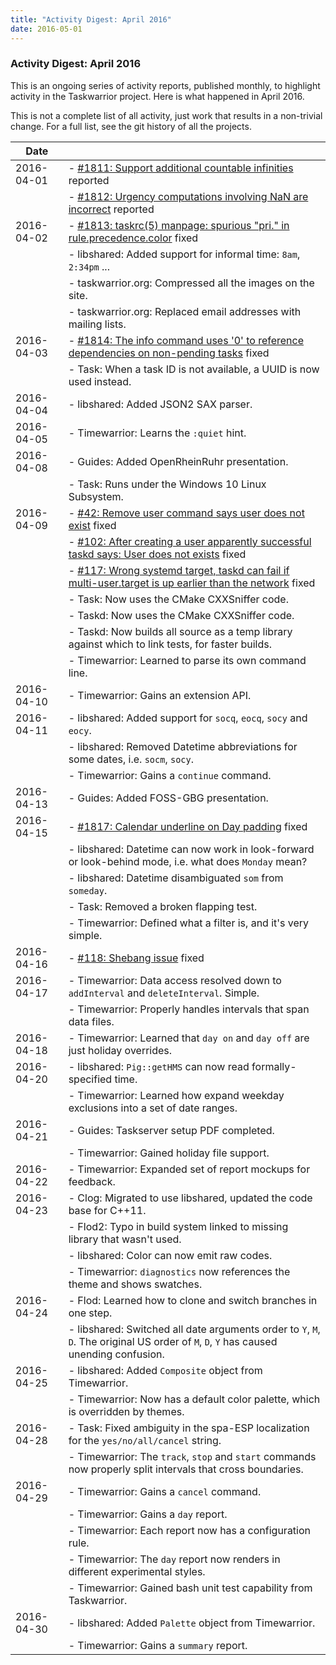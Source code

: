 ```yaml
---
title: "Activity Digest: April 2016"
date: 2016-05-01
---
```


### Activity Digest: April 2016 

This is an ongoing series of activity reports, published monthly, to highlight activity in the Taskwarrior project.
Here is what happened in April 2016.

This is not a complete list of all activity, just work that results in a non-trivial change.
For a full list, see the git history of all the projects.

| Date       |                                                                                                                                                                         |
|------------|-------------------------------------------------------------------------------------------------------------------------------------------------------------------------|
| 2016-04-01 | - [#1811: Support additional countable infinities](https://github.com/GothenburgBitFactory/taskwarrior/issues/1811) reported                                            |
|            | - [#1812: Urgency computations involving NaN are incorrect](https://github.com/GothenburgBitFactory/taskwarrior/issues/1812) reported                                   |
| 2016-04-02 | - [#1813: taskrc(5) manpage: spurious "pri." in rule.precedence.color](https://github.com/GothenburgBitFactory/taskwarrior/issues/1813) fixed                           |
|            | - libshared: Added support for informal time: `8am`, `2:34pm` ...                                                                                                       |
|            | - taskwarrior.org: Compressed all the images on the site.                                                                                                               |
|            | - taskwarrior.org: Replaced email  addresses with mailing lists.                                                                                                        |
| 2016-04-03 | - [#1814: The info command uses '0' to reference dependencies on non-pending tasks](https://github.com/GothenburgBitFactory/taskwarrior/issues/1814) fixed              |
|            | - Task: When a task ID is not available, a UUID is now used instead.                                                                                                    |
| 2016-04-04 | - libshared: Added JSON2 SAX parser.                                                                                                                                    |
| 2016-04-05 | - Timewarrior: Learns the `:quiet` hint.                                                                                                                                |
| 2016-04-08 | - Guides: Added OpenRheinRuhr presentation.                                                                                                                             |
|            | - Task: Runs under the Windows 10 Linux Subsystem.                                                                                                                      |
| 2016-04-09 | - [#42: Remove user command says user does not exist](https://github.com/GothenburgBitFactory/taskserver/issues/42) fixed                                               |
|            | - [#102: After creating a user apparently successful taskd says: User does not exists](https://github.com/GothenburgBitFactory/taskserver/issues/102) fixed             |
|            | - [#117: Wrong systemd target, taskd can fail if multi-user.target is up earlier than the network](https://github.com/GothenburgBitFactory/taskserver/issues/117) fixed |
|            | - Task: Now uses the CMake CXXSniffer code.                                                                                                                             |
|            | - Taskd: Now uses the CMake CXXSniffer code.                                                                                                                            |
|            | - Taskd: Now builds all source as a temp library against which to link tests, for faster builds.                                                                        |
|            | - Timewarrior: Learned to parse its own command line.                                                                                                                   |
| 2016-04-10 | - Timewarrior: Gains an extension API.                                                                                                                                  |
| 2016-04-11 | - libshared: Added support for `socq`, `eocq`, `socy` and `eocy`.                                                                                                       |
|            | - libshared: Removed Datetime abbreviations for some dates, i.e. `socm`, `socy`.                                                                                        |
|            | - Timewarrior: Gains a `continue` command.                                                                                                                              |
| 2016-04-13 | - Guides: Added FOSS-GBG presentation.                                                                                                                                  |
| 2016-04-15 | - [#1817: Calendar underline on Day padding](https://github.com/GothenburgBitFactory/taskwarrior/issues/1817) fixed                                                     |
|            | - libshared: Datetime can now work in look-forward or look-behind mode, i.e. what does `Monday` mean?                                                                   |
|            | - libshared: Datetime disambiguated `som` from `someday`.                                                                                                               |
|            | - Task: Removed a broken flapping test.                                                                                                                                 |
|            | - Timewarrior: Defined what a filter is, and it's very simple.                                                                                                          |
| 2016-04-16 | - [#118: Shebang issue](https://github.com/GothenburgBitFactory/taskserver/issues/118) fixed                                                                            |
| 2016-04-17 | - Timewarrior: Data access resolved down to `addInterval` and `deleteInterval`. Simple.                                                                                 |
|            | - Timewarrior: Properly handles intervals that span data files.                                                                                                         |
| 2016-04-18 | - Timewarrior: Learned that `day on` and `day off` are just holiday overrides.                                                                                          |
| 2016-04-20 | - libshared: `Pig::getHMS` can now read formally-specified time.                                                                                                        |
|            | - Timewarrior: Learned how expand weekday exclusions into a set of date ranges.                                                                                         |
| 2016-04-21 | - Guides: Taskserver setup PDF completed.                                                                                                                               |
|            | - Timewarrior: Gained holiday file support.                                                                                                                             |
| 2016-04-22 | - Timewarrior: Expanded set of report mockups for feedback.                                                                                                             |
| 2016-04-23 | - Clog: Migrated to use libshared, updated the code base for C++11.                                                                                                     |
|            | - Flod2: Typo in build system linked to missing library that wasn't used.                                                                                               |
|            | - libshared: Color can now emit raw codes.                                                                                                                              |
|            | - Timewarrior: `diagnostics` now references the theme and shows swatches.                                                                                               |
| 2016-04-24 | - Flod: Learned how to clone and switch branches in one step.                                                                                                           |
|            | - libshared: Switched all date arguments order to `Y`, `M`, `D`. The original US order of `M`, `D`, `Y` has caused unending confusion.                                  |
| 2016-04-25 | - libshared: Added `Composite` object from Timewarrior.                                                                                                                 |
|            | - Timewarrior: Now has a default color palette, which is overridden by themes.                                                                                          |
| 2016-04-28 | - Task: Fixed ambiguity in the spa-ESP localization for the `yes/no/all/cancel` string.                                                                                 |
|            | - Timewarrior: The `track`, `stop` and `start` commands now properly split intervals that cross boundaries.                                                             |
| 2016-04-29 | - Timewarrior: Gains a `cancel` command.                                                                                                                                |
|            | - Timewarrior: Gains a `day` report.                                                                                                                                    |
|            | - Timewarrior: Each report now has a configuration rule.                                                                                                                |
|            | - Timewarrior: The `day` report now renders in different experimental styles.                                                                                           |
|            | - Timewarrior: Gained bash unit test capability from Taskwarrior.                                                                                                       |
| 2016-04-30 | - libshared: Added `Palette` object from Timewarrior.                                                                                                                   |
|            | - Timewarrior: Gains a `summary` report.                                                                                                                                |
